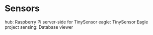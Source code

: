 Sensors
=======

hub: Raspberry Pi server-side for TinySensor
eagle: TinySensor Eagle project
sensing: Database viewer
